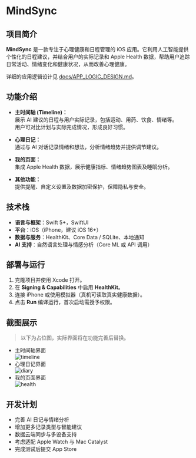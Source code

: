 # MindSync

## 项目简介

**MindSync** 是一款专注于心理健康和日程管理的 iOS 应用。它利用人工智能提供个性化的日程建议，并结合用户的实际记录和 Apple Health 数据，帮助用户追踪日常活动、情绪变化和健康状况，从而改善心理健康。

详细的应用逻辑设计见 [docs/APP_LOGIC_DESIGN.md](docs/APP_LOGIC_DESIGN.md)。

## 功能介绍

- **主时间轴 (Timeline)：**  
  展示 AI 建议的日程与用户实际记录，包括运动、用药、饮食、情绪等。  
  用户可对比计划与实际完成情况，形成良好习惯。

- **心理日记：**  
  通过与 AI 对话记录情绪和想法，分析情绪趋势并提供调节建议。

- **我的页面：**  
  集成 Apple Health 数据，展示健康指标、情绪趋势图表及睡眠分析。

- **其他功能：**  
  提供提醒、自定义设置及数据加密保护，保障隐私与安全。

## 技术栈

- **语言与框架**：Swift 5+，SwiftUI
- **平台**：iOS（iPhone，建议 iOS 16+）
- **数据与服务**：HealthKit、Core Data / SQLite、本地通知
- **AI 支持**：自然语言处理与情感分析（Core ML 或 API 调用）

## 部署与运行

1. 克隆项目并使用 Xcode 打开。
2. 在 **Signing & Capabilities** 中启用 **HealthKit**。
3. 连接 iPhone 或使用模拟器（真机可读取真实健康数据）。
4. 点击 **Run** 编译运行，首次启动需授予权限。

## 截图展示

> 以下为占位图，实际界面将在功能完善后替换。

- 主时间轴界面  
  ![timeline](docs/images/timeline_placeholder.png)
- 心理日记界面  
  ![diary](docs/images/diary_placeholder.png)
- 我的页面界面  
  ![health](docs/images/health_placeholder.png)

## 开发计划

- 完善 AI 日记与情绪分析  
- 增加更多记录类型与智能建议  
- 数据云端同步与多设备支持  
- 考虑适配 Apple Watch 与 Mac Catalyst  
- 完成测试后提交 App Store

